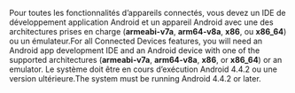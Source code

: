 <span data-ttu-id="a801d-101">Pour toutes les fonctionnalités d’appareils connectés, vous devez un IDE de développement application Android et un appareil Android avec une des architectures prises en charge (**armeabi-v7a**, **arm64-v8a**, **x86**, ou **x86_64**) ou un émulateur.</span><span class="sxs-lookup"><span data-stu-id="a801d-101">For all Connected Devices features, you will need an Android app development IDE and an Android device with one of the supported architectures (**armeabi-v7a**, **arm64-v8a**, **x86**, or **x86_64**) or an emulator.</span></span> <span data-ttu-id="a801d-102">Le système doit être en cours d’exécution Android 4.4.2 ou une version ultérieure.</span><span class="sxs-lookup"><span data-stu-id="a801d-102">The system must be running Android 4.4.2 or later.</span></span>